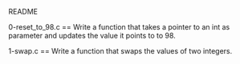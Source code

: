 README

0-reset_to_98.c == Write a function that takes a pointer to an int as parameter and updates the value it points to to 98.

1-swap.c == Write a function that swaps the values of two integers.


